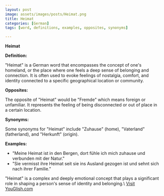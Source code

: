 ```yaml
---
layout: post
image: assets/images/posts/Heimat.png
title: Heimat
categories: [German]
tags: [word, definitions, examples, opposites, synonyms]

---
```


**Heimat**

**Definition:**

"Heimat" is a German word that encompasses the concept of one's homeland, or the place where one feels a deep sense of belonging and connection. It is often used to evoke feelings of nostalgia, comfort, and identity connected to a specific geographical location or community.

**Opposites:**

The opposite of "Heimat" would be "Fremde" which means foreign or unfamiliar. It represents the feeling of being disconnected or out of place in a certain location.

**Synonyms:**

Some synonyms for "Heimat" include "Zuhause" (home), "Vaterland" (fatherland), and "Herkunft" (origin).

**Examples:**

- "Meine Heimat ist in den Bergen, dort fühle ich mich zuhause und verbunden mit der Natur."
- "Sie vermisst ihre Heimat seit sie ins Ausland gezogen ist und sehnt sich nach ihrer Familie."

"Heimat" is a complex and deeply emotional concept that plays a significant role in shaping a person's sense of identity and belonging.\ <a id="yg-widget-0" class="youglish-widget" data-query="Heimat" data-lang="german" data-components="8412" data-auto-start="0" data-bkg-color="theme_light" data-title="How%20to%20pronounce%20Heimat%20in%20German"  rel="nofollow" href="https://youglish.com">Visit YouGlish.com</a><script async src="https://youglish.com/public/emb/widget.js" charset="utf-8"></script>